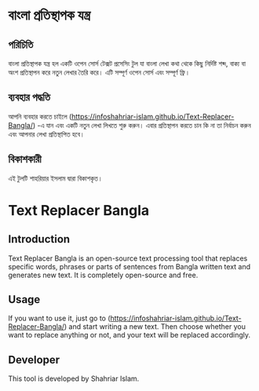 # বাংলা প্রতিস্থাপক যন্ত্র

## পরিচিতি

বাংলা প্রতিস্থাপক যন্ত্র হল একটি ওপেন সোর্স টেক্সট প্রসেসিং টুল যা বাংলা লেখা কথা থেকে কিছু নির্দিষ্ট শব্দ, বাক্য বা অংশ প্রতিস্থাপন করে নতুন লেখার তৈরি করে। এটি সম্পূর্ণ ওপেন সোর্স এবং সম্পূর্ণ ফ্রি।

## ব্যবহার পদ্ধতি

আপনি ব্যবহার করতে চাইলে (https://infoshahriar-islam.github.io/Text-Replacer-Bangla/) -এ যান এবং একটি নতুন লেখা লিখতে শুরু করুন। এবার প্রতিস্থাপন করতে চান কি না তা নির্বাচন করুন এবং আপনার লেখা প্রতিস্থাপিত হবে।

## বিকাশকারী

এই টুলটি শাহরিয়ার ইসলাম দ্বারা বিকাশকৃত।


# Text Replacer Bangla

## Introduction

Text Replacer Bangla is an open-source text processing tool that replaces specific words, phrases or parts of sentences from Bangla written text and generates new text. It is completely open-source and free.

## Usage

If you want to use it, just go to (https://infoshahriar-islam.github.io/Text-Replacer-Bangla/) and start writing a new text. Then choose whether you want to replace anything or not, and your text will be replaced accordingly.

## Developer

This tool is developed by Shahriar Islam.
